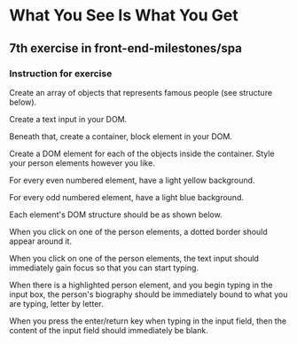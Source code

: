 # What You See Is What You Get

## 7th exercise in front-end-milestones/spa

### Instruction for exercise


Create an array of objects that represents famous people (see structure below).

Create a text input in your DOM.

Beneath that, create a container, block element in your DOM.

Create a DOM element for each of the objects inside the container. Style your person elements however you like.

For every even numbered element, have a light yellow background.

For every odd numbered element, have a light blue background.

Each element's DOM structure should be as shown below.

When you click on one of the person elements, a dotted border should appear around it.

When you click on one of the person elements, the text input should immediately gain focus so that you can start typing.

When there is a highlighted person element, and you begin typing in the input box, the person's biography should be immediately bound to what you are typing, letter by letter.

When you press the enter/return key when typing in the input field, then the content of the input field should immediately be blank.
